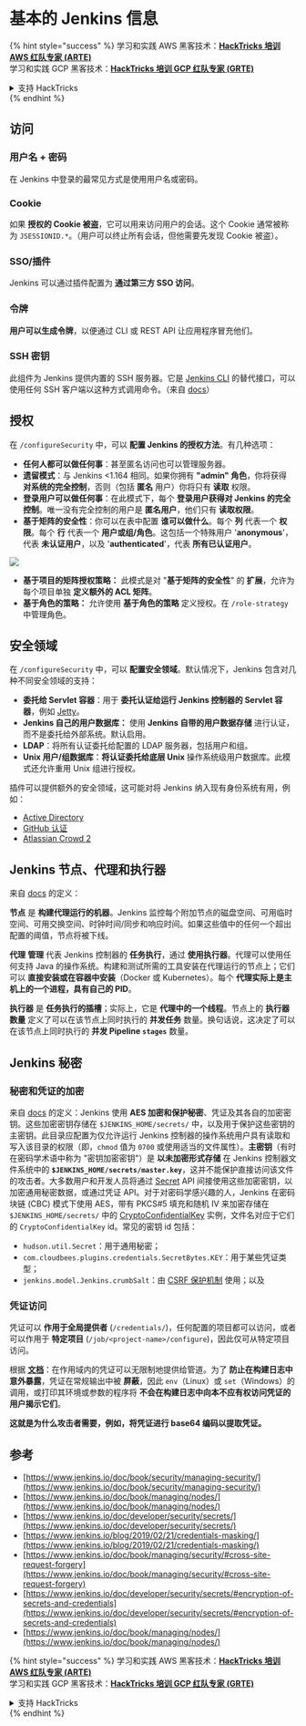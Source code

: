 # 基本的 Jenkins 信息

{% hint style="success" %}
学习和实践 AWS 黑客技术：<img src="../../.gitbook/assets/image (1) (1).png" alt="" data-size="line">[**HackTricks 培训 AWS 红队专家 (ARTE)**](https://training.hacktricks.xyz/courses/arte)<img src="../../.gitbook/assets/image (1) (1).png" alt="" data-size="line">\
学习和实践 GCP 黑客技术：<img src="../../.gitbook/assets/image (2).png" alt="" data-size="line">[**HackTricks 培训 GCP 红队专家 (GRTE)**<img src="../../.gitbook/assets/image (2).png" alt="" data-size="line">](https://training.hacktricks.xyz/courses/grte)

<details>

<summary>支持 HackTricks</summary>

* 查看 [**订阅计划**](https://github.com/sponsors/carlospolop)!
* **加入** 💬 [**Discord 群组**](https://discord.gg/hRep4RUj7f) 或 [**Telegram 群组**](https://t.me/peass) 或 **在 Twitter 上关注** 🐦 [**@hacktricks\_live**](https://twitter.com/hacktricks\_live)**.**
* **通过向** [**HackTricks**](https://github.com/carlospolop/hacktricks) 和 [**HackTricks Cloud**](https://github.com/carlospolop/hacktricks-cloud) GitHub 仓库提交 PR 来分享黑客技巧。

</details>
{% endhint %}

## 访问

### 用户名 + 密码

在 Jenkins 中登录的最常见方式是使用用户名或密码。

### Cookie

如果 **授权的 Cookie 被盗**，它可以用来访问用户的会话。这个 Cookie 通常被称为 `JSESSIONID.*`。（用户可以终止所有会话，但他需要先发现 Cookie 被盗）。

### SSO/插件

Jenkins 可以通过插件配置为 **通过第三方 SSO 访问**。

### 令牌

**用户可以生成令牌**，以便通过 CLI 或 REST API 让应用程序冒充他们。

### SSH 密钥

此组件为 Jenkins 提供内置的 SSH 服务器。它是 [Jenkins CLI](https://www.jenkins.io/doc/book/managing/cli/) 的替代接口，可以使用任何 SSH 客户端以这种方式调用命令。（来自 [docs](https://plugins.jenkins.io/sshd/)）

## 授权

在 `/configureSecurity` 中，可以 **配置 Jenkins 的授权方法**。有几种选项：

* **任何人都可以做任何事**：甚至匿名访问也可以管理服务器。
* **遗留模式**：与 Jenkins <1.164 相同。如果你拥有 **"admin" 角色**，你将获得 **对系统的完全控制**，否则（包括 **匿名** 用户）你将只有 **读取** 权限。
* **登录用户可以做任何事**：在此模式下，每个 **登录用户获得对 Jenkins 的完全控制**。唯一没有完全控制的用户是 **匿名用户**，他们只有 **读取权限**。
* **基于矩阵的安全性**：你可以在表中配置 **谁可以做什么**。每个 **列** 代表一个 **权限**。每个 **行** 代表一个 **用户或组/角色**。这包括一个特殊用户 '**anonymous**'，代表 **未认证用户**，以及 '**authenticated**'，代表 **所有已认证用户**。

![](<../../.gitbook/assets/image (149).png>)

* **基于项目的矩阵授权策略：** 此模式是对 "**基于矩阵的安全性**" 的 **扩展**，允许为每个项目单独 **定义额外的 ACL 矩阵**。
* **基于角色的策略：** 允许使用 **基于角色的策略** 定义授权。在 `/role-strategy` 中管理角色。

## **安全领域**

在 `/configureSecurity` 中，可以 **配置安全领域**。默认情况下，Jenkins 包含对几种不同安全领域的支持：

* **委托给 Servlet 容器**：用于 **委托认证给运行 Jenkins 控制器的 Servlet 容器**，例如 [Jetty](https://www.eclipse.org/jetty/)。
* **Jenkins 自己的用户数据库：** 使用 **Jenkins 自带的用户数据存储** 进行认证，而不是委托给外部系统。默认启用。
* **LDAP**：将所有认证委托给配置的 LDAP 服务器，包括用户和组。
* **Unix 用户/组数据库**：**将认证委托给底层 Unix** 操作系统级用户数据库。此模式还允许重用 Unix 组进行授权。

插件可以提供额外的安全领域，这可能对将 Jenkins 纳入现有身份系统有用，例如：

* [Active Directory](https://plugins.jenkins.io/active-directory)
* [GitHub 认证](https://plugins.jenkins.io/github-oauth)
* [Atlassian Crowd 2](https://plugins.jenkins.io/crowd2)

## Jenkins 节点、代理和执行器

来自 [docs](https://www.jenkins.io/doc/book/managing/nodes/) 的定义：

**节点** 是 **构建代理运行的机器**。Jenkins 监控每个附加节点的磁盘空间、可用临时空间、可用交换空间、时钟时间/同步和响应时间。如果这些值中的任何一个超出配置的阈值，节点将被下线。

**代理** **管理** 代表 Jenkins 控制器的 **任务执行**，通过 **使用执行器**。代理可以使用任何支持 Java 的操作系统。构建和测试所需的工具安装在代理运行的节点上；它们可以 **直接安装或在容器中安装**（Docker 或 Kubernetes）。每个 **代理实际上是主机上的一个进程，具有自己的 PID**。

**执行器** 是 **任务执行的插槽**；实际上，它是 **代理中的一个线程**。节点上的 **执行器数量** 定义了可以在该节点上同时执行的 **并发任务** 数量。换句话说，这决定了可以在该节点上同时执行的 **并发 Pipeline `stages`** 数量。

## Jenkins 秘密

### 秘密和凭证的加密

来自 [docs](https://www.jenkins.io/doc/developer/security/secrets/#encryption-of-secrets-and-credentials) 的定义：Jenkins 使用 **AES 加密和保护秘密**、凭证及其各自的加密密钥。这些加密密钥存储在 `$JENKINS_HOME/secrets/` 中，以及用于保护这些密钥的主密钥。此目录应配置为仅允许运行 Jenkins 控制器的操作系统用户具有读取和写入该目录的权限（即，`chmod` 值为 `0700` 或使用适当的文件属性）。**主密钥**（有时在密码学术语中称为 "密钥加密密钥"）是 **以未加密形式存储** 在 Jenkins 控制器文件系统中的 **`$JENKINS_HOME/secrets/master.key`**，这并不能保护直接访问该文件的攻击者。大多数用户和开发人员将通过 [Secret](https://javadoc.jenkins.io/byShortName/Secret) API 间接使用这些加密密钥，以加密通用秘密数据，或通过凭证 API。对于对密码学感兴趣的人，Jenkins 在密码块链 (CBC) 模式下使用 AES，带有 PKCS#5 填充和随机 IV 来加密存储在 `$JENKINS_HOME/secrets/` 中的 [CryptoConfidentialKey](https://javadoc.jenkins.io/byShortName/CryptoConfidentialKey) 实例，文件名对应于它们的 `CryptoConfidentialKey` id。常见的密钥 id 包括：

* `hudson.util.Secret`：用于通用秘密；
* `com.cloudbees.plugins.credentials.SecretBytes.KEY`：用于某些凭证类型；
* `jenkins.model.Jenkins.crumbSalt`：由 [CSRF 保护机制](https://www.jenkins.io/doc/book/managing/security/#cross-site-request-forgery) 使用；以及

### 凭证访问

凭证可以 **作用于全局提供者** (`/credentials/`)，任何配置的项目都可以访问，或者可以作用于 **特定项目** (`/job/<project-name>/configure`)，因此仅可从特定项目访问。

根据 [**文档**](https://www.jenkins.io/blog/2019/02/21/credentials-masking/)：在作用域内的凭证可以无限制地提供给管道。为了 **防止在构建日志中意外暴露**，凭证在常规输出中被 **屏蔽**，因此 `env`（Linux）或 `set`（Windows）的调用，或打印其环境或参数的程序将 **不会在构建日志中向本不应有权访问凭证的用户揭示它们**。

**这就是为什么攻击者需要，例如，将凭证进行 base64 编码以提取凭证。**

## 参考

* [https://www.jenkins.io/doc/book/security/managing-security/](https://www.jenkins.io/doc/book/security/managing-security/)
* [https://www.jenkins.io/doc/book/managing/nodes/](https://www.jenkins.io/doc/book/managing/nodes/)
* [https://www.jenkins.io/doc/developer/security/secrets/](https://www.jenkins.io/doc/developer/security/secrets/)
* [https://www.jenkins.io/blog/2019/02/21/credentials-masking/](https://www.jenkins.io/blog/2019/02/21/credentials-masking/)
* [https://www.jenkins.io/doc/book/managing/security/#cross-site-request-forgery](https://www.jenkins.io/doc/book/managing/security/#cross-site-request-forgery)
* [https://www.jenkins.io/doc/developer/security/secrets/#encryption-of-secrets-and-credentials](https://www.jenkins.io/doc/developer/security/secrets/#encryption-of-secrets-and-credentials)
* [https://www.jenkins.io/doc/book/managing/nodes/](https://www.jenkins.io/doc/book/managing/nodes/)

{% hint style="success" %}
学习和实践 AWS 黑客技术：<img src="../../.gitbook/assets/image (1) (1).png" alt="" data-size="line">[**HackTricks 培训 AWS 红队专家 (ARTE)**](https://training.hacktricks.xyz/courses/arte)<img src="../../.gitbook/assets/image (1) (1).png" alt="" data-size="line">\
学习和实践 GCP 黑客技术：<img src="../../.gitbook/assets/image (2).png" alt="" data-size="line">[**HackTricks 培训 GCP 红队专家 (GRTE)**<img src="../../.gitbook/assets/image (2).png" alt="" data-size="line">](https://training.hacktricks.xyz/courses/grte)

<details>

<summary>支持 HackTricks</summary>

* 查看 [**订阅计划**](https://github.com/sponsors/carlospolop)!
* **加入** 💬 [**Discord 群组**](https://discord.gg/hRep4RUj7f) 或 [**Telegram 群组**](https://t.me/peass) 或 **在 Twitter 上关注** 🐦 [**@hacktricks\_live**](https://twitter.com/hacktricks\_live)**.**
* **通过向** [**HackTricks**](https://github.com/carlospolop/hacktricks) 和 [**HackTricks Cloud**](https://github.com/carlospolop/hacktricks-cloud) GitHub 仓库提交 PR 来分享黑客技巧。

</details>
{% endhint %}
